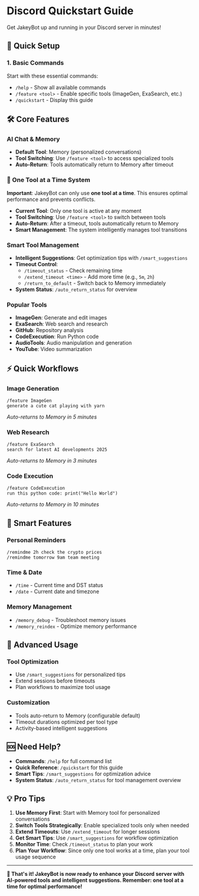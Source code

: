 # Discord Quickstart Guide

Get JakeyBot up and running in your Discord server in minutes!

## 🚀 Quick Setup

### 1. Basic Commands
Start with these essential commands:

- `/help` - Show all available commands
- `/feature <tool>` - Enable specific tools (ImageGen, ExaSearch, etc.)
- `/quickstart` - Display this guide

## 🛠️ Core Features

### **AI Chat & Memory**
- **Default Tool**: Memory (personalized conversations)
- **Tool Switching**: Use `/feature <tool>` to access specialized tools
- **Auto-Return**: Tools automatically return to Memory after timeout

### **🔄 One Tool at a Time System**
**Important**: JakeyBot can only use **one tool at a time**. This ensures optimal performance and prevents conflicts.

- **Current Tool**: Only one tool is active at any moment
- **Tool Switching**: Use `/feature <tool>` to switch between tools
- **Auto-Return**: After a timeout, tools automatically return to Memory
- **Smart Management**: The system intelligently manages tool transitions

### **Smart Tool Management**
- **Intelligent Suggestions**: Get optimization tips with `/smart_suggestions`
- **Timeout Control**: 
  - `/timeout_status` - Check remaining time
  - `/extend_timeout <time>` - Add more time (e.g., `5m`, `2h`)
  - `/return_to_default` - Switch back to Memory immediately
- **System Status**: `/auto_return_status` for overview

### **Popular Tools**
- **ImageGen**: Generate and edit images
- **ExaSearch**: Web search and research
- **GitHub**: Repository analysis
- **CodeExecution**: Run Python code
- **AudioTools**: Audio manipulation and generation
- **YouTube**: Video summarization

## ⚡ Quick Workflows

### **Image Generation**
```
/feature ImageGen
generate a cute cat playing with yarn
```
*Auto-returns to Memory in 5 minutes*

### **Web Research**
```
/feature ExaSearch
search for latest AI developments 2025
```
*Auto-returns to Memory in 3 minutes*

### **Code Execution**
```
/feature CodeExecution
run this python code: print("Hello World")
```
*Auto-returns to Memory in 10 minutes*

## 🧠 Smart Features

### **Personal Reminders**
```
/remindme 2h check the crypto prices
/remindme tomorrow 9am team meeting
```

### **Time & Date**
- `/time` - Current time and DST status
- `/date` - Current date and timezone

### **Memory Management**
- `/memory_debug` - Troubleshoot memory issues
- `/memory_reindex` - Optimize memory performance

## 🔧 Advanced Usage

### **Tool Optimization**
- Use `/smart_suggestions` for personalized tips
- Extend sessions before timeouts
- Plan workflows to maximize tool usage

### **Customization**
- Tools auto-return to Memory (configurable default)
- Timeout durations optimized per tool type
- Activity-based intelligent suggestions

## 🆘 Need Help?

- **Commands**: `/help` for full command list
- **Quick Reference**: `/quickstart` for this guide
- **Smart Tips**: `/smart_suggestions` for optimization advice
- **System Status**: `/auto_return_status` for tool management overview

## 💡 Pro Tips

1. **Use Memory First**: Start with Memory tool for personalized conversations
2. **Switch Tools Strategically**: Enable specialized tools only when needed
3. **Extend Timeouts**: Use `/extend_timeout` for longer sessions
4. **Get Smart Tips**: Use `/smart_suggestions` for workflow optimization
5. **Monitor Time**: Check `/timeout_status` to plan your work
6. **Plan Your Workflow**: Since only one tool works at a time, plan your tool usage sequence

---

**🎯 That's it! JakeyBot is now ready to enhance your Discord server with AI-powered tools and intelligent suggestions. Remember: one tool at a time for optimal performance!**
